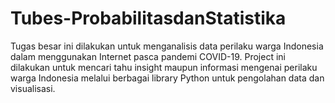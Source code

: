 # Tubes-ProbabilitasdanStatistika
Tugas besar ini dilakukan untuk menganalisis data perilaku warga Indonesia dalam menggunakan Internet pasca pandemi COVID-19. Project ini dilakukan untuk mencari tahu insight maupun informasi mengenai perilaku warga Indonesia melalui berbagai library Python untuk pengolahan data dan visualisasi.
